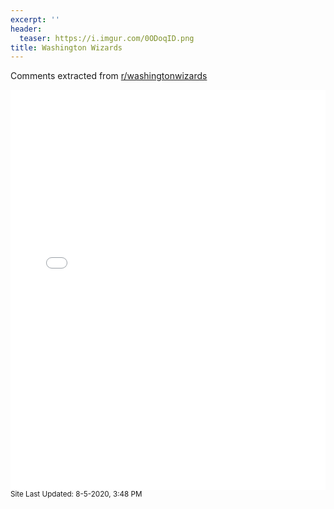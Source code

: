 ```yaml
---
excerpt: ''
header:
  teaser: https://i.imgur.com/0ODoqID.png
title: Washington Wizards
---
```


Comments extracted from [r/washingtonwizards](https://reddit.com/r/washingtonwizards)
<iframe id="igraph" scrolling="no" style="border:none;" seamless="seamless" src="/plots/NBA/WAS.html" height="640" width="100%"></iframe>
<small>Site Last Updated: 8-5-2020, 3:48 PM</small>